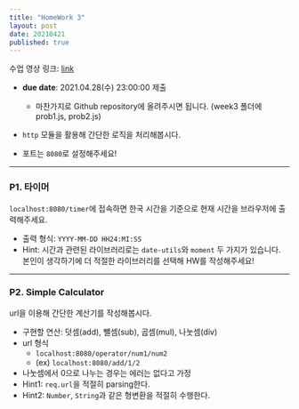 ```yaml
---
title: "HomeWork 3"
layout: post
date: 20210421
published: true
---
```


수업 영상 링크: [link](https://drive.google.com/file/d/1wfaewG7t0x0z-ZybNOteYrMEE9i6HZvO/view?usp=sharing)

- **due date**: 2021.04.28(수) 23:00:00
 제출
  - 마찬가지로 Github repository에 올려주시면 됩니다. (week3 폴더에 prob1.js, prob2.js)

- `http` 모듈을 활용해 간단한 로직을 처리해봅시다.
- 포트는 `8080`로 설정해주세요!

<hr>

### P1. 타이머
`localhost:8080/timer`에 접속하면 한국 시간을 기준으로 현재 시간을 브라우저에 출력해주세요.

- 출력 형식: `YYYY-MM-DD HH24:MI:SS`
- Hint: 시간과 관련된 라이브러리로는 `date-utils`와 `moment` 두 가지가 있습니다. 본인이 생각하기에 더 적절한 라이브러리를 선택해 HW를 작성해주세요!

<hr>

### P2. Simple Calculator
url을 이용해 간단한 계산기를 작성해봅시다.

- 구현할 연산: 덧셈(add), 뺄셈(sub), 곱셈(mul), 나눗셈(div)
- url 형식
  - `localhost:8080/operator/num1/num2`
  - (ex) `localhost:8080/add/1/2`
- 나눗셈에서 0으로 나누는 경우는 에러는 없다고 가정
- Hint1: `req.url`을 적절히 parsing한다.
- Hint2: `Number`, `String`과 같은 형변환을 적절히 수행한다.







